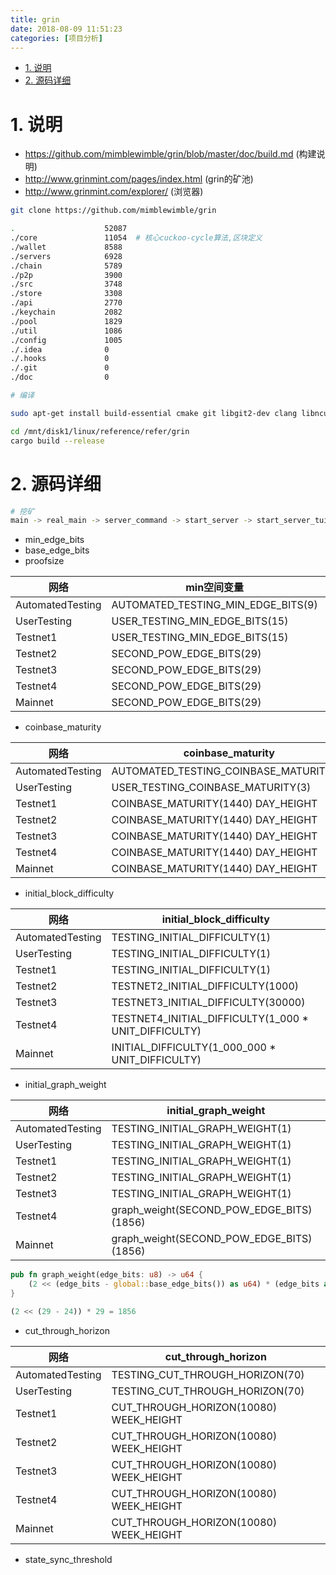 ```yaml
---
title: grin
date: 2018-08-09 11:51:23
categories: [项目分析]
---
```



<!-- TOC -->

- [1. 说明](#1-说明)
- [2. 源码详细](#2-源码详细)

<!-- /TOC -->



<a id="markdown-1-说明" name="1-说明"></a>
# 1. 说明

* https://github.com/mimblewimble/grin/blob/master/doc/build.md (构建说明)
* http://www.grinmint.com/pages/index.html (grin的矿池)
* http://www.grinmint.com/explorer/ (浏览器)

```bash
git clone https://github.com/mimblewimble/grin

.                    52087 
./core               11054  # 核心cuckoo-cycle算法,区块定义
./wallet             8588 
./servers            6928 
./chain              5789 
./p2p                3900 
./src                3748 
./store              3308 
./api                2770 
./keychain           2082 
./pool               1829 
./util               1086 
./config             1005 
./.idea              0 
./.hooks             0 
./.git               0 
./doc                0 
```

```bash
# 编译

sudo apt-get install build-essential cmake git libgit2-dev clang libncurses5-dev libncursesw5-dev zlib1g-dev pkg-config libssl-dev llvm -y

cd /mnt/disk1/linux/reference/refer/grin
cargo build --release
```

<a id="markdown-2-源码详细" name="2-源码详细"></a>
# 2. 源码详细

```bash
# 挖矿
main -> real_main -> server_command -> start_server -> start_server_tui -> Server::start -> start_stratum_server -> run_loop -> get_block -> build_block
```

* min_edge_bits
* base_edge_bits
* proofsize

网络|min空间变量|base空间变量|验证数变量
-|-|-|-
AutomatedTesting|AUTOMATED_TESTING_MIN_EDGE_BITS(9)|AUTOMATED_TESTING_MIN_EDGE_BITS(9)|AUTOMATED_TESTING_PROOF_SIZE(4)
UserTesting|USER_TESTING_MIN_EDGE_BITS(15)|USER_TESTING_MIN_EDGE_BITS(15)|USER_TESTING_PROOF_SIZE(42)
Testnet1|USER_TESTING_MIN_EDGE_BITS(15)|USER_TESTING_MIN_EDGE_BITS(15)|PROOFSIZE(42)
Testnet2|SECOND_POW_EDGE_BITS(29)|BASE_EDGE_BITS(24)|PROOFSIZE(42)
Testnet3|SECOND_POW_EDGE_BITS(29)|BASE_EDGE_BITS(24)|PROOFSIZE(42)
Testnet4|SECOND_POW_EDGE_BITS(29)|BASE_EDGE_BITS(24)|PROOFSIZE(42)
Mainnet|SECOND_POW_EDGE_BITS(29)|BASE_EDGE_BITS(24)|PROOFSIZE(42)

* coinbase_maturity

网络|coinbase_maturity
-|-
AutomatedTesting|AUTOMATED_TESTING_COINBASE_MATURITY(3)
UserTesting|USER_TESTING_COINBASE_MATURITY(3)
Testnet1|COINBASE_MATURITY(1440) DAY_HEIGHT
Testnet2|COINBASE_MATURITY(1440) DAY_HEIGHT
Testnet3|COINBASE_MATURITY(1440) DAY_HEIGHT
Testnet4|COINBASE_MATURITY(1440) DAY_HEIGHT
Mainnet|COINBASE_MATURITY(1440) DAY_HEIGHT


* initial_block_difficulty

网络|initial_block_difficulty
-|-
AutomatedTesting|TESTING_INITIAL_DIFFICULTY(1)
UserTesting|TESTING_INITIAL_DIFFICULTY(1)
Testnet1|TESTING_INITIAL_DIFFICULTY(1)
Testnet2|TESTNET2_INITIAL_DIFFICULTY(1000)
Testnet3|TESTNET3_INITIAL_DIFFICULTY(30000)
Testnet4|TESTNET4_INITIAL_DIFFICULTY(1_000 * UNIT_DIFFICULTY)
Mainnet|INITIAL_DIFFICULTY(1_000_000 * UNIT_DIFFICULTY)

* initial_graph_weight

网络|initial_graph_weight
-|-
AutomatedTesting|TESTING_INITIAL_GRAPH_WEIGHT(1)
UserTesting|TESTING_INITIAL_GRAPH_WEIGHT(1)
Testnet1|TESTING_INITIAL_GRAPH_WEIGHT(1)
Testnet2|TESTING_INITIAL_GRAPH_WEIGHT(1)
Testnet3|TESTING_INITIAL_GRAPH_WEIGHT(1)
Testnet4|graph_weight(SECOND_POW_EDGE_BITS) (1856)
Mainnet|graph_weight(SECOND_POW_EDGE_BITS) (1856)

```rust
pub fn graph_weight(edge_bits: u8) -> u64 {
	(2 << (edge_bits - global::base_edge_bits()) as u64) * (edge_bits as u64)
}

(2 << (29 - 24)) * 29 = 1856
```

* cut_through_horizon

网络|cut_through_horizon
-|-
AutomatedTesting|TESTING_CUT_THROUGH_HORIZON(70)
UserTesting|TESTING_CUT_THROUGH_HORIZON(70)
Testnet1|CUT_THROUGH_HORIZON(10080) WEEK_HEIGHT
Testnet2|CUT_THROUGH_HORIZON(10080) WEEK_HEIGHT
Testnet3|CUT_THROUGH_HORIZON(10080) WEEK_HEIGHT
Testnet4|CUT_THROUGH_HORIZON(10080) WEEK_HEIGHT
Mainnet|CUT_THROUGH_HORIZON(10080) WEEK_HEIGHT

* state_sync_threshold


```bash



```
